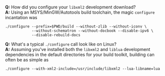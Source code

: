 **Q:** How did you configure your `libxml2` development download?  
**A:** Using an MSYS/MinGW/Autotools build toolchain, the magic `configure` incantation was

    ./configure --prefix=$PWD/build --without-zlib --without-iconv \
                --without-schematron --without-docbook --disable-ipv6 \
                --disable-rebuild-docs

**Q:** What's a typical `./configure` call look like on Linux?  
**A:** Assuming you've installed both the `libxml2` and `liblua` development
dependencies in the default directories for your build toolkit, building can
often be as simple as

    ./configure --with-xml2-include=/usr/include/libxml2 --lua-libname=lua
